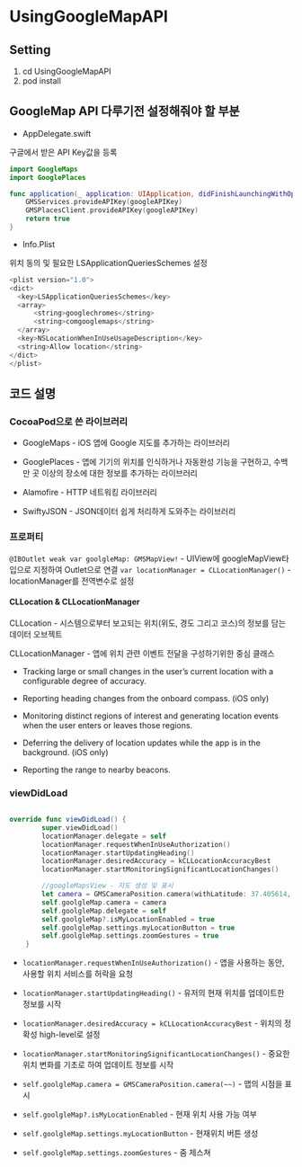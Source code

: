 # UsingGoogleMapAPI

## Setting
1. cd UsingGoogleMapAPI
2. pod install

## GoogleMap API 다루기전 설정해줘야 할 부분

- AppDelegate.swift

구글에서 받은 API Key값을 등록

```Swift
import GoogleMaps
import GooglePlaces

func application(_ application: UIApplication, didFinishLaunchingWithOptions launchOptions: [UIApplicationLaunchOptionsKey: Any]?) -> Bool {
    GMSServices.provideAPIKey(googleAPIKey)
    GMSPlacesClient.provideAPIKey(googleAPIKey)
    return true
}
```

- Info.Plist

위치 동의 및 필요한 LSApplicationQueriesSchemes 설정

```Swift
<plist version="1.0">
<dict>
  <key>LSApplicationQueriesSchemes</key>
  <array>
      <string>googlechromes</string>
      <string>comgooglemaps</string>
  </array>
  <key>NSLocationWhenInUseUsageDescription</key>
  <string>Allow location</string>
</dict>
</plist>
```
## 코드 설명
### CocoaPod으로 쓴 라이브러리
- GoogleMaps - iOS 앱에 Google 지도를 추가하는 라이브러리

- GooglePlaces - 앱에 기기의 위치를 인식하거나 자동완성 기능을 구현하고, 수백만 곳 이상의 장소에 대한 정보를 추가하는 라이브러리

- Alamofire -  HTTP 네트워킹 라이브러리
- SwiftyJSON - JSON데이터 쉽게 처리하게 도와주는 라이브러리

### 프로퍼티
`@IBOutlet weak var goolgleMap: GMSMapView!` - UIView에 googleMapView타입으로 지정하여 Outlet으로 연결
`var locationManager = CLLocationManager()` - locationManager를 전역변수로 설정

#### CLLocation & CLLocationManager
CLLocation - 시스템으로부터 보고되는 위치(위도, 경도 그리고 코스)의 정보를 담는 데이터 오브젝트

CLLocationManager - 앱에 위치 관련 이벤트 전달을 구성하기위한 중심 클래스

 - Tracking large or small changes in the user’s current location with a configurable degree of accuracy.

 - Reporting heading changes from the onboard compass. (iOS only)

 - Monitoring distinct regions of interest and generating location events when the user enters or leaves those regions.

 - Deferring the delivery of location updates while the app is in the background. (iOS only)

 - Reporting the range to nearby beacons.

### viewDidLoad
```swift

override func viewDidLoad() {
        super.viewDidLoad()
        locationManager.delegate = self
        locationManager.requestWhenInUseAuthorization()
        locationManager.startUpdatingHeading()
        locationManager.desiredAccuracy = kCLLocationAccuracyBest
        locationManager.startMonitoringSignificantLocationChanges()

        //googleMapsView - 지도 생성 및 표시
        let camera = GMSCameraPosition.camera(withLatitude: 37.405614, longitude: 127.106064, zoom: 15.0)
        self.goolgleMap.camera = camera
        self.goolgleMap.delegate = self
        self.goolgleMap?.isMyLocationEnabled = true
        self.goolgleMap.settings.myLocationButton = true
        self.goolgleMap.settings.zoomGestures = true
    }
```

 - `locationManager.requestWhenInUseAuthorization()` - 앱을 사용하는 동안, 사용할 위치 서비스를 허락을 요청
 - `locationManager.startUpdatingHeading()` - 유저의 현재 위치를 업데이트한 정보를 시작
 - `locationManager.desiredAccuracy = kCLLocationAccuracyBest` - 위치의 정확성 high-level로 설정
 - `locationManager.startMonitoringSignificantLocationChanges()` - 중요한 위치 변화를 기초로 하여 업데이트 정보를 시작

 - `self.goolgleMap.camera = GMSCameraPosition.camera(~~)` - 맵의 시점을 표시
 - `self.goolgleMap?.isMyLocationEnabled` - 현재 위치 사용 가능 여부
 - `self.goolgleMap.settings.myLocationButton` - 현재위치 버튼 생성
 - `self.goolgleMap.settings.zoomGestures` - 줌 제스쳐

 
